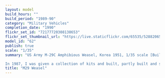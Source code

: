 ```yaml
---
layout: model
build_hours: ""
build_period: "1989-90"
category: "Military Vehicles"
completion_date: "1990"
flickr_set_id: "72177720308138653"
flickr_set_thumbnail_url: "https://live.staticflickr.com/65535/52882065156_78f5c1c922_m.jpg"
model_id: "62"
publish: true
scale: "1/35"
summary: "US Army M-29C Amphibious Weasel, Korea 1951, 1/35 scale [Built 1989-90]

In 1987, I was given a collection of kits and built, partly built and scratchbuilt models by a former German (WW2) soldier. Amongst them was this old Monogram M29 Weasel made by his son. It was unpainted but in poor condition with glue damage. I disassembled, rebuilt and painted it, based on photos of an actual vehicle in the Korean war. Pity about the driver's crazy eyes. I made the scenic base in 2015. "
title: "M29 Weasel"
---
```



